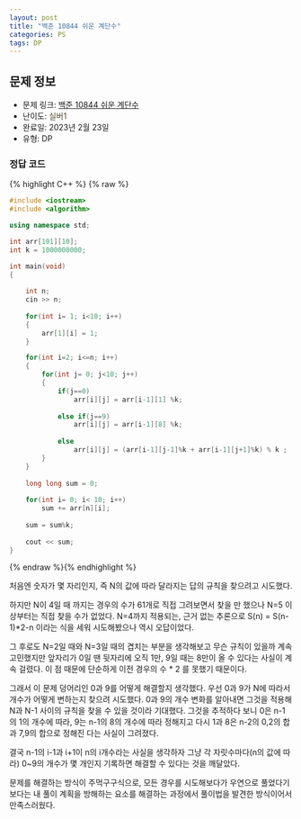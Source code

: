 ```yaml
---
layout: post
title: "백준 10844 쉬운 계단수"
categories: PS
tags: DP
---
```


## 문제 정보
- 문제 링크: [백준 10844 쉬운 계단수](https://www.acmicpc.net/problem/10844)
- 난이도: <span style="color:#544831">실버1</span>
- 완료일: 2023년 2월 23일
- 유형: DP

### 정답 코드

{% highlight C++ %} {% raw %}
```C++
#include <iostream>
#include <algorithm>

using namespace std;

int arr[101][10];
int k = 1000000000;

int main(void)
{
	
	int n;
	cin >> n;
	
	for(int i= 1; i<10; i++)
	{
		arr[1][i] = 1;	
	}

	for(int i=2; i<=n; i++)
	{
		for(int j= 0; j<10; j++)
		{
			if(j==0)
				arr[i][j] = arr[i-1][1] %k;
					
			else if(j==9)
				arr[i][j] = arr[i-1][8] %k;
			
			else
				arr[i][j] = (arr[i-1][j-1]%k + arr[i-1][j+1]%k) % k ;
		}
	}
	
	long long sum = 0;
	
	for(int i= 0; i< 10; i++)
		sum += arr[n][i];
	
	sum = sum%k;
	
	cout << sum;
}
```
{% endraw %}{% endhighlight %}

처음엔 숫자가 몇 자리인지, 즉 N의 값에 따라 달라지는 답의 규칙을 찾으려고 시도했다.

하지만 N이 4일 때 까지는 경우의 수가 61개로 직접 그려보면서 찾을 만 했으나 N=5 이상부터는 직접 찾을 수가 없었다. N=4까지 적용되는, 근거 없는 추론으로 S(n) = S(n-1)*2-n 이라는 식을 세워 시도해봤으나 역시 오답이었다. 

그 후로도 N=2일 때와 N=3일 때의 겹치는 부분을 생각해보고 무슨 규칙이 있을까 계속 고민했지만 앞자리가 0일 땐 뒷자리에 오직 1만, 9일 때는 8만이 올 수 있다는 사실이 계속 걸렸다. 이 점 때문에 단순하게 이전 경우의 수 * 2 를 못했기 때문이다. 

그래서 이 문제 덩어리인 0과 9를 어떻게 해결할지 생각했다. 우선 0과 9가 N에 따라서 개수가 어떻게 변하는지 찾으려 시도했다. 0과 9의 개수 변화를 알아내면 그것을 적용해 N과 N-1 사이의 규칙을 찾을 수 있을 것이라 기대했다. 그것을 추적하다 보니 0은 n-1의 1의 개수에 따라, 9는 n-1의 8의 개수에 따라 정해지고 다시 1과 8은 n-2의 0,2의 합과 7,9의 합으로 정해진 다는 사실이 그려졌다. 

결국 n-1의 i-1과 i+1이 n의 i개수라는 사실을 생각하자 그냥 각 자릿수마다(n의 값에 따라) 0~9의 개수가 몇 개인지 기록하면 해결할 수 있다는 것을 깨달았다.

문제를 해결하는 방식이 주먹구구식으로, 모든 경우를 시도해보다가 우연으로 풀었다기 보다는 내 풀이 계획을 방해하는 요소를 해결하는 과정에서 풀이법을 발견한 방식이어서 만족스러웠다. 
